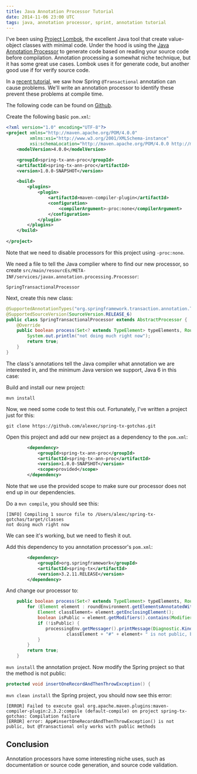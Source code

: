 ```yaml
---
title: Java Annotation Processor Tutorial
date: 2014-11-06 23:00 UTC
tags: java, annotation processor, sprint, annotation tutorial
---
```

I've been using [Project Lombok](http://projectlombok.org), the excellent Java tool that create value-object classes with minimal code. Under the hood is using the [Java Annotation Processor](http://docs.oracle.com/javase/7/docs/api/javax/annotation/processing/Processor.html) to generate code based on reading your source code before compilation. Annotation processing a somewhat niche technique, but it has some great use cases. Lombok uses it for generate code, but another good use if for verify source code.

In a [recent tutorial](http://www.alexecollins.com/content/spring-transactional-gotchas/),  we saw how Spring `@Transactional` annotation can cause problems. We'll write an annotation processor to identify these prevent these problems at compile time.

The following code can be found on [Github](https://github.com/alexec/spring-tx-ann-proc).

Create the following basic `pom.xml`:

~~~xml
<?xml version="1.0" encoding="UTF-8"?>
<project xmlns="http://maven.apache.org/POM/4.0.0"
         xmlns:xsi="http://www.w3.org/2001/XMLSchema-instance"
         xsi:schemaLocation="http://maven.apache.org/POM/4.0.0 http://maven.apache.org/xsd/maven-4.0.0.xsd">
    <modelVersion>4.0.0</modelVersion>

    <groupId>spring-tx-ann-proc</groupId>
    <artifactId>spring-tx-ann-proc</artifactId>
    <version>1.0.0-SNAPSHOT</version>

    <build>
        <plugins>
            <plugin>
                <artifactId>maven-compiler-plugin</artifactId>
                <configuration>
                    <compilerArgument>-proc:none</compilerArgument>
                </configuration>
            </plugin>
        </plugins>
    </build>
    
</project>
~~~

Note that we need to disable processors for this project using `-proc:none`.

We need a file to tell the Java complier where to find our new processor, so create `src/main/resourcEs/META-INF/services/javax.annotation.processing.Processor`:

~~~
SpringTransactionalProcessor
~~~

Next, create this new class:

~~~java
@SupportedAnnotationTypes("org.springframework.transaction.annotation.Transactional")
@SupportedSourceVersion(SourceVersion.RELEASE_6)
public class SpringTransactionalProcessor extends AbstractProcessor {
    @Override
    public boolean process(Set<? extends TypeElement> typeElements, RoundEnvironment roundEnvironment) {
        System.out.println("not doing much right now");
        return true;
    }
}
~~~

The class's annotations tell the Java compiler what annotation we are interested in, and the minimum Java version we support, Java 6 in this case:

Build and install our new project:

~~~
mvn install
~~~

Now, we need some code to test this out. Fortunately, I've written a project just for this:

~~~
git clone https://github.com/alexec/spring-tx-gotchas.git
~~~

Open this project and add our new project as a dependency to the `pom.xml`:

~~~xml
        <dependency>
            <groupId>spring-tx-ann-proc</groupId>
            <artifactId>spring-tx-ann-proc</artifactId>
            <version>1.0.0-SNAPSHOT</version>
            <scope>provided</scope>
        </dependency>
~~~

Note that we use the provided scope to make sure our processor does not end up in our dependencies.

Do a `mvn compile`, you should see this:

~~~
[INFO] Compiling 1 source file to /Users/alexc/spring-tx-gotchas/target/classes
not doing much right now
~~~

We can see it's working, but we need to flesh it out.

Add this dependency to you annotation processor's `pom.xml`:

~~~xml
        <dependency>
            <groupId>org.springframework</groupId>
            <artifactId>spring-tx</artifactId>
            <version>3.2.11.RELEASE</version>
        </dependency>
~~~

And change our processor to:

~~~java
    public boolean process(Set<? extends TypeElement> typeElements, RoundEnvironment roundEnvironment) {
        for (Element element : roundEnvironment.getElementsAnnotatedWith(Transactional.class)) {
            Element classElement= element.getEnclosingElement();
            boolean isPublic = element.getModifiers().contains(Modifier.PUBLIC);
            if (!isPublic) {
               processingEnv.getMessager().printMessage(Diagnostic.Kind.ERROR,
                       classElement + "#" + element+ " is not public, but @Transactional only works with public methods");
            }
        }
        return true;
    }
~~~

`mvn install` the annotation project. Now modify the Spring project so that the method is not public:

~~~java
protected void insertOneRecordAndThenThrowException() {
~~~

`mvn clean install` the Spring project, you should now see this error:

~~~
[ERROR] Failed to execute goal org.apache.maven.plugins:maven-compiler-plugin:2.3.2:compile (default-compile) on project spring-tx-gotchas: Compilation failure
[ERROR] error: App#insertOneRecordAndThenThrowException() is not public, but @Transactional only works with public methods
~~~

Conclusion
---
Annotation processors have some interesting niche uses, such as documentation or source code generation, and source code validation.